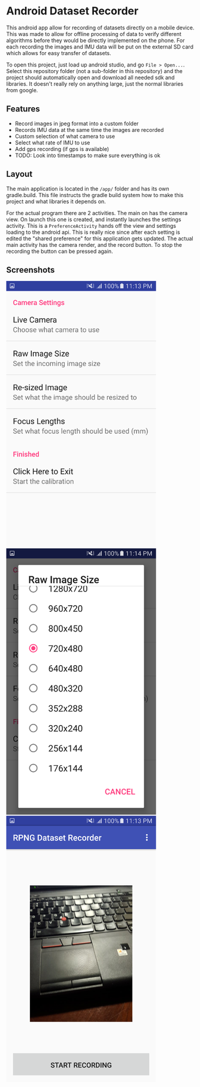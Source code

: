 # Android Dataset Recorder

This android app allow for recording of datasets directly on a mobile device. This was made to allow for offline processing of data to verify different algorithms before they would be directly implemented on the phone. For each recording the images and IMU data will be put on the external SD card which allows for easy transfer of datasets.

To open this project, just load up android studio, and go `File > Open...`. Select this repository folder (not a sub-folder in this repository) and the project should automatically open and download all needed sdk and libraries. It doesn't really rely on anything large, just the normal libraries from google.

## Features

* Record images in jpeg format into a custom folder
* Records IMU data at the same time the images are recorded
* Custom selection of what camera to use
* Select what rate of IMU to use
* Add gps recording (if gps is available)
* TODO: Look into timestamps to make sure everything is ok

## Layout

The main application is located in the `/app/` folder and has its own gradle.build. This file instructs the gradle build system how to make this project and what libraries it depends on.

For the actual program there are 2 activities. The main on has the camera view. On launch this one is created, and instantly launches the settings activity. This is a `PreferenceActivity` hands off the view and settings loading to the android api. This is really nice since after each setting is edited the "shared preference" for this application gets updated. The actual main activity has the camera render, and the record button. To stop the recording the button can be pressed again.


## Screenshots

![screenshot](./images/Screenshot_20160814-231309.png)
![screenshot](./images/Screenshot_20160814-231421.png)
![screenshot](./images/Screenshot_20160814-231342.png)
